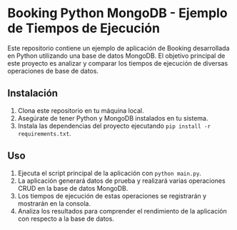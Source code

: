 # Booking Python MongoDB - Ejemplo de Tiempos de Ejecución

Este repositorio contiene un ejemplo de aplicación de Booking desarrollada en Python utilizando una base de datos MongoDB. El objetivo principal de este proyecto es analizar y comparar los tiempos de ejecución de diversas operaciones de base de datos.

## Instalación

1. Clona este repositorio en tu máquina local.
2. Asegúrate de tener Python y MongoDB instalados en tu sistema.
3. Instala las dependencias del proyecto ejecutando `pip install -r requirements.txt`.

## Uso

1. Ejecuta el script principal de la aplicación con `python main.py`.
2. La aplicación generará datos de prueba y realizará varias operaciones CRUD en la base de datos MongoDB.
3. Los tiempos de ejecución de estas operaciones se registrarán y mostrarán en la consola.
4. Analiza los resultados para comprender el rendimiento de la aplicación con respecto a la base de datos.

